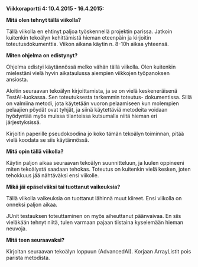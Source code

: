 **Viikkoraportti 4: 10.4.2015 - 16.4.2015:**

**Mitä olen tehnyt tällä viikolla?**

Tällä viikolla en ehtinyt paljoa työskennellä projektin parissa. Jatkoin kuitenkin tekoälyn kehittämistä hieman eteenpäin
ja kirjoitin toteutusdokumenttia. Viikon aikana käytin n. 8-10h aikaa yhteensä.

**Miten ohjelma on edistynyt?**

Ohjelma edistyi käytännössä melko vähän tällä viikolla. Olen kuitenkin mielestäni vielä hyvin aikataulussa aiempien viikkojen
työpanoksen ansiosta.

Aloitin seuraavan tekoälyn kirjoittamista, ja se on vielä keskeneräisenä TestAI-luokassa. Sen toteutuksesta tarkemmin toteutus-
dokumentissa. Sillä on valmiina metodi, jota käytetään vuoron pelaamiseen kun molempien pelaajien pöydät ovat tyhjät, ja siinä
käytettäviä metodeita voidaan hyödyntää myös muissa tilanteissa kutsumalla niitä hieman eri järjestyksissä.

Kirjoitin paperille pseudokoodina jo koko tämän tekoälyn toiminnan, pitää vielä koodata se siis käytännössä.

**Mitä opin tällä viikolla?**

Käytin paljon aikaa seuraavan tekoälyn suunnitteluun, ja luulen oppineeni miten tekoälystä saadaan tehokas. Toteutus on kuitenkin
vielä kesken, joten tehokkuus jää nähtäväksi ensi viikolle. 

**Mikä jäi epäselväksi tai tuottanut vaikeuksia?**

Tällä viikolla vaikeuksia on tuottanut lähinnä muut kiireet. Ensi viikolla on onneksi paljon aikaa.

JUnit testauksen toteuttaminen on myös aiheuttanut päänvaivaa. En siis vieläkään tehnyt niitä, tulen varmaan pajaan tiistaina kyselemään 
hieman neuvoja.

**Mitä teen seuraavaksi?**

Kirjoitan seuraavan tekoälyn loppuun (AdvancedAI). Korjaan ArrayListit pois parista metodista.